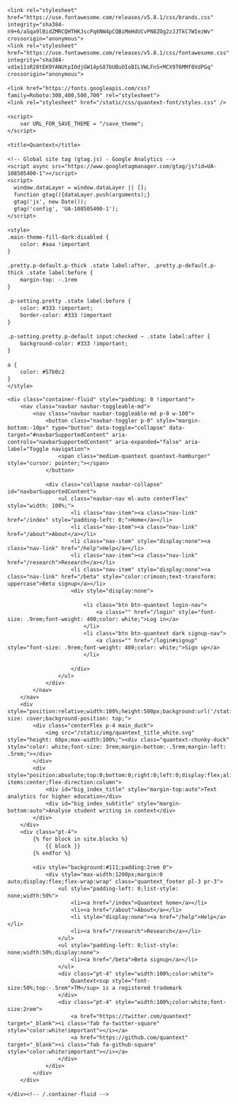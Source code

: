---
---
<html lang="en">
<head>
    <meta charset="utf-8">
    <meta name="viewport" content="width=device-width, initial-scale=1">
    <link rel="shortcut icon" type="image/x-icon" href="favicon.ico">
    <link rel="stylesheet" href="https://maxcdn.bootstrapcdn.com/bootstrap/4.0.0-alpha.6/css/bootstrap.min.css" integrity="sha384-rwoIResjU2yc3z8GV/NPeZWAv56rSmLldC3R/AZzGRnGxQQKnKkoFVhFQhNUwEyJ" crossorigin="anonymous">
    <link rel="stylesheet" href="/static/css/custom.css">
    <link rel="stylesheet" href="/static/css/index.css">

    <link rel="stylesheet" href="https://use.fontawesome.com/releases/v5.8.1/css/brands.css" integrity="sha384-n9+6/aSqa9lBidZMRCQHTHKJscPq6NW4pCQBiMmHdUCvPN8ZOg2zJJTkC7WIezWv" crossorigin="anonymous">
    <link rel="stylesheet" href="https://use.fontawesome.com/releases/v5.8.1/css/fontawesome.css" integrity="sha384-vd1e11sR28tEK9YANUtpIOdjGW14pS87bUBuOIoBILVWLFnS+MCX9T6MMf0VdPGq" crossorigin="anonymous">

    <link href="https://fonts.googleapis.com/css?family=Roboto:300,400,500,700" rel="stylesheet">
    <link rel="stylesheet" href="/static/css/quantext-font/styles.css" />

    <script>
        var URL_FOR_SAVE_THEME = "/save_theme";
    </script>

    <title>Quantext</title>

    <!-- Global site tag (gtag.js) - Google Analytics -->
    <script async src="https://www.googletagmanager.com/gtag/js?id=UA-108505400-1"></script>
    <script>
      window.dataLayer = window.dataLayer || [];
      function gtag(){dataLayer.push(arguments);}
      gtag('js', new Date());
      gtag('config', 'UA-108505400-1');
    </script>
    
    <style>
    .main-theme-fill-dark:disabled {
        color: #aaa !important
    }

    .pretty.p-default.p-thick .state label:after, .pretty.p-default.p-thick .state label:before {
        margin-top: -.1rem
    }

    .p-setting.pretty .state label:before {
        color: #333 !important;
        border-color: #333 !important
    }

    .p-setting.pretty.p-default input:checked ~ .state label:after {
        background-color: #333 !important;
    }

    a {
        color: #57b0c2
    }
    </style>

</head>

<body>

    <div class="container-fluid" style="padding: 0 !important">
        <nav class="navbar navbar-toggleable-md">
            <nav class="navbar navbar-toggleable-md p-0 w-100">
                <button class="navbar-toggler p-0" style="margin-bottom:-10px" type="button" data-toggle="collapse" data-target="#navbarSupportedContent" aria-controls="navbarSupportedContent" aria-expanded="false" aria-label="Toggle navigation">
                    <span class="medium-quantext quantext-hamburger" style="cursor: pointer;"></span>
                </button>

                <div class="collapse navbar-collapse" id="navbarSupportedContent">
                    <ul class="navbar-nav ml-auto centerFlex" style="width: 100%;">
                        <li class="nav-item"><a class="nav-link" href="/index" style="padding-left: 0;">Home</a></li>
                        <li class="nav-item"><a class="nav-link" href="/about">About</a></li>
                        <li class="nav-item" style="display:none"><a class="nav-link" href="/help">Help</a></li>
                        <li class="nav-item"><a class="nav-link" href="/research">Research</a></li>
                        <li class="nav-item" style="display:none"><a class="nav-link" href="/beta" style="color:crimson;text-transform: uppercase">Beta signup</a></li>
                        <div style="display:none">

                            <li class="btn btn-quantext login-nav">
                                <a class="" href="/login" style="font-size: .9rem;font-weight: 400;color: white;">Log in</a>
                            </li>
                            <li class="btn btn-quantext dark signup-nav">
                                <a class="" href="/login#signup" style="font-size: .9rem;font-weight: 400;color: white;">Sign up</a>
                            </li>

                        </div>
                    </ul>
                </div>
            </nav>
        </nav>
        <div style="position:relative;width:100%;height:500px;background:url('/static/img/quantext_feather_background.jpg');background-size: cover;background-position: top;">
            <div class="centerFlex p-4 main_duck">
                <img src="/static/img/quantext_title_white.svg" style="height: 60px;max-width:100%;"><div class="quantext-chunky-duck" style="color: white;font-size: 3rem;margin-bottom:-.5rem;margin-left: .5rem;"></div>
            </div>
            <div style="position:absolute;top:0;bottom:0;right:0;left:0;display:flex;align-items:center;flex-direction:column">
                <div id="big_index_title" style="margin-top:auto">Text analytics for higher education</div>
                <div id="big_index_subtitle" style="margin-bottom:auto">Analyse student writing in context</div>
            </div>
        </div>
        <div class="pt-4">
            {% for block in site.blocks %}
                {{ block }}
            {% endfor %}            

            <div style="background:#111;padding:2rem 0">
                <div style="max-width:1200px;margin:0 auto;display:flex;flex-wrap:wrap" class="quantext_footer pl-3 pr-3">
                    <ul style="padding-left: 0;list-style: none;width:50%">
                        <li><a href="/index">Quantext home</a></li>
                        <li><a href="/about">About</a></li>
                        <li style="display:none"><a href="/help">Help</a></li>
                        <li><a href="/research">Research</a></li>
                    </ul>
                    <ul style="padding-left: 0;list-style: none;width:50%;display:none">
                        <li><a href="/beta">Beta signup</a></li>
                    </ul>
                    <div class="pt-4" style="width:100%;color:white">
                        Quantext<sup style="font-size:50%;top:-.5rem">TM</sup> is a registered trademark
                    </div>
                    <div class="pt-4" style="width:100%;color:white;font-size:2rem">
                        <a href="https://twitter.com/quantext" target="_blank"><i class="fab fa-twitter-square" style="color:white!important"></i></a>
                        <a href="https://github.com/quantext" target="_blank"><i class="fab fa-github-square" style="color:white!important"></i></a>
                    </div>
                </div>
            </div>
        </div>

    </div><!-- /.container-fluid -->

</body>

</html>
